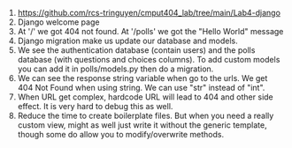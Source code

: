 1) https://github.com/rcs-tringuyen/cmput404_lab/tree/main/Lab4-django
2) Django welcome page
3) At '/' we got 404 not found. At '/polls' we got the "Hello World" message
4) Django migration make us update our database and models.
5) We see the authentication database (contain users) and the polls database (with questions and choices columns). To add custom models you can add it in polls/models.py then do a migration.
6) We can see the response string variable when go to the urls. We get 404 Not Found when using string. We can use "str" instead of "int".
7) When URL get complex, hardcode URL will lead to 404 and other side effect. It is very hard to debug this as well. 
8) Reduce the time to create boilerplate files. But when you need a really custom view, might as well just write it without the generic template, though some do allow you to modify/overwrite methods.